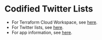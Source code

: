 # Codified Twitter Lists

* For Terraform Cloud Workspace, see [here](https://app.terraform.io/app/ksatirli/workspaces/codified-social-media-twitter).
* For Twitter lists, see [here](https://twitter.com/ksatirli/lists).
* For app information, see [here](https://developer.twitter.com/en/portal/apps/21647633/settings).
